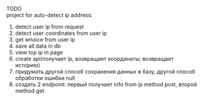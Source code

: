 TODO  
project for auto-detect ip address:
1) detect user ip from request
2) detect user coordinates from user ip
3) get whoice from user ip 
4) save all data in db
5) view top ip in page 
6) create api(получает ip, возвращает координаты; возвращает историю)
7) придумать другой способ сохранения данных в базу, другой способ обработки ошибки null
8) создать 2 endpoint: первый получает info from ip method post, второй method get